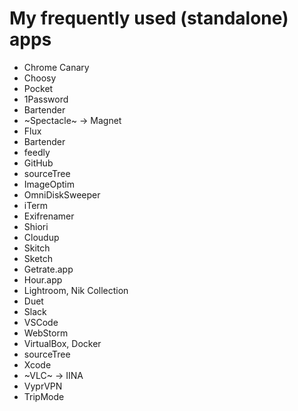# My frequently used (standalone) apps

* Chrome Canary
* Choosy
* Pocket
* 1Password
* Bartender
* ~Spectacle~ → Magnet
* Flux
* Bartender
* feedly
* GitHub
* sourceTree
* ImageOptim
* OmniDiskSweeper
* iTerm
* Exifrenamer
* Shiori
* Cloudup
* Skitch
* Sketch
* Getrate.app
* Hour.app
* Lightroom, Nik Collection
* Duet
* Slack
* VSCode
* WebStorm
* VirtualBox, Docker
* sourceTree
* Xcode
* ~VLC~ → IINA
* VyprVPN
* TripMode
